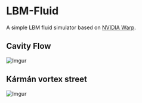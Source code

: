 # LBM-Fluid
A simple LBM fluid simulator based on [NVIDIA Warp](https://nvidia.github.io/warp/).

## Cavity Flow

![Imgur](https://imgur.com/RfRR0pl.gif)

## Kármán vortex street

![Imgur](https://i.imgur.com/9HsKh4i.gif)